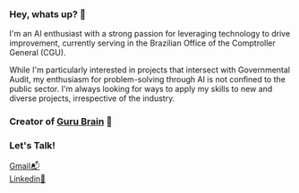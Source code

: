 ### Hey, whats up?  🫡

I'm an AI enthusiast with a strong passion for leveraging technology to drive improvement, currently serving in the Brazilian Office of the Comptroller General (CGU).

While I'm particularly interested in projects that intersect with Governmental Audit, my enthusiasm for problem-solving through AI is not confined to the public sector. I'm always looking for ways to apply my skills to new and diverse projects, irrespective of the industry.

### Creator of [Guru Brain](https://gurubrain.streamlit.app/) 🧠

### Let's Talk!

[Gmail📬](mailto:bmkuppens@gmail.com)<br />
[Linkedin💼](https://www.linkedin.com/in/bernardo-kuppens-326528220/)
<!--
**kuppens/kuppens** is a ✨ _special_ ✨ repository because its `README.md` (this file) appears on your GitHub profile.

Here are some ideas to get you started:

- 🔭 I’m currently working on ...
- 🌱 I’m currently learning ...
- 👯 I’m looking to collaborate on ...
- 🤔 I’m looking for help with ...
- 💬 Ask me about ...
- 📫 How to reach me: ...
- 😄 Pronouns: ...
- ⚡ Fun fact: ...
-->
